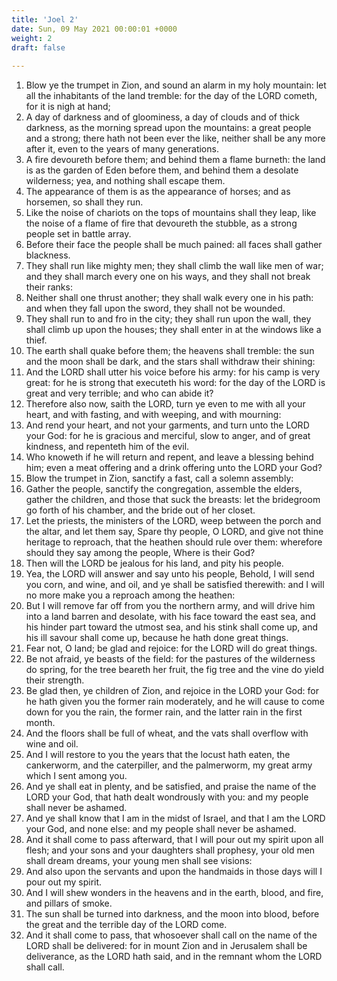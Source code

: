 ```yaml
---
title: 'Joel 2'
date: Sun, 09 May 2021 00:00:01 +0000
weight: 2
draft: false
  
---
```


1. Blow ye the trumpet in Zion, and sound an alarm in my holy mountain: let all the inhabitants of the land tremble: for the day of the LORD cometh, for it is nigh at hand;
2. A day of darkness and of gloominess, a day of clouds and of thick darkness, as the morning spread upon the mountains: a great people and a strong; there hath not been ever the like, neither shall be any more after it, even to the years of many generations.
3. A fire devoureth before them; and behind them a flame burneth: the land is as the garden of Eden before them, and behind them a desolate wilderness; yea, and nothing shall escape them.
4. The appearance of them is as the appearance of horses; and as horsemen, so shall they run.
5. Like the noise of chariots on the tops of mountains shall they leap, like the noise of a flame of fire that devoureth the stubble, as a strong people set in battle array.
6. Before their face the people shall be much pained: all faces shall gather blackness.
7. They shall run like mighty men; they shall climb the wall like men of war; and they shall march every one on his ways, and they shall not break their ranks:
8. Neither shall one thrust another; they shall walk every one in his path: and when they fall upon the sword, they shall not be wounded.
9. They shall run to and fro in the city; they shall run upon the wall, they shall climb up upon the houses; they shall enter in at the windows like a thief.
10. The earth shall quake before them; the heavens shall tremble: the sun and the moon shall be dark, and the stars shall withdraw their shining:
11. And the LORD shall utter his voice before his army: for his camp is very great: for he is strong that executeth his word: for the day of the LORD is great and very terrible; and who can abide it?
12. Therefore also now, saith the LORD, turn ye even to me with all your heart, and with fasting, and with weeping, and with mourning:
13. And rend your heart, and not your garments, and turn unto the LORD your God: for he is gracious and merciful, slow to anger, and of great kindness, and repenteth him of the evil.
14. Who knoweth if he will return and repent, and leave a blessing behind him; even a meat offering and a drink offering unto the LORD your God?
15. Blow the trumpet in Zion, sanctify a fast, call a solemn assembly:
16. Gather the people, sanctify the congregation, assemble the elders, gather the children, and those that suck the breasts: let the bridegroom go forth of his chamber, and the bride out of her closet.
17. Let the priests, the ministers of the LORD, weep between the porch and the altar, and let them say, Spare thy people, O LORD, and give not thine heritage to reproach, that the heathen should rule over them: wherefore should they say among the people, Where is their God?
18. Then will the LORD be jealous for his land, and pity his people.
19. Yea, the LORD will answer and say unto his people, Behold, I will send you corn, and wine, and oil, and ye shall be satisfied therewith: and I will no more make you a reproach among the heathen:
20. But I will remove far off from you the northern army, and will drive him into a land barren and desolate, with his face toward the east sea, and his hinder part toward the utmost sea, and his stink shall come up, and his ill savour shall come up, because he hath done great things.
21. Fear not, O land; be glad and rejoice: for the LORD will do great things.
22. Be not afraid, ye beasts of the field: for the pastures of the wilderness do spring, for the tree beareth her fruit, the fig tree and the vine do yield their strength.
23. Be glad then, ye children of Zion, and rejoice in the LORD your God: for he hath given you the former rain moderately, and he will cause to come down for you the rain, the former rain, and the latter rain in the first month.
24. And the floors shall be full of wheat, and the vats shall overflow with wine and oil.
25. And I will restore to you the years that the locust hath eaten, the cankerworm, and the caterpiller, and the palmerworm, my great army which I sent among you.
26. And ye shall eat in plenty, and be satisfied, and praise the name of the LORD your God, that hath dealt wondrously with you: and my people shall never be ashamed.
27. And ye shall know that I am in the midst of Israel, and that I am the LORD your God, and none else: and my people shall never be ashamed.
28. And it shall come to pass afterward, that I will pour out my spirit upon all flesh; and your sons and your daughters shall prophesy, your old men shall dream dreams, your young men shall see visions:
29. And also upon the servants and upon the handmaids in those days will I pour out my spirit.
30. And I will shew wonders in the heavens and in the earth, blood, and fire, and pillars of smoke.
31. The sun shall be turned into darkness, and the moon into blood, before the great and the terrible day of the LORD come.
32. And it shall come to pass, that whosoever shall call on the name of the LORD shall be delivered: for in mount Zion and in Jerusalem shall be deliverance, as the LORD hath said, and in the remnant whom the LORD shall call.
